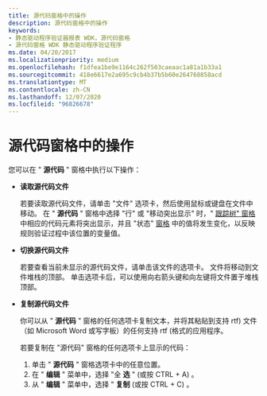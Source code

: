 ```yaml
---
title: 源代码窗格中的操作
description: 源代码窗格中的操作
keywords:
- 静态驱动程序验证器报表 WDK，源代码窗格
- 源代码窗格 WDK 静态驱动程序验证程序
ms.date: 04/20/2017
ms.localizationpriority: medium
ms.openlocfilehash: f1dfea1be9e1164c262f503caeaac1a81a1b33a1
ms.sourcegitcommit: 418e6617e2a695c9cb4b37b5b60e264760858acd
ms.translationtype: MT
ms.contentlocale: zh-CN
ms.lasthandoff: 12/07/2020
ms.locfileid: "96826678"
---
```

# <a name="source-code-pane-actions"></a>源代码窗格中的操作


您可以在 " **源代码** " 窗格中执行以下操作：

-   **读取源代码文件**

    若要读取源代码文件，请单击 "文件" 选项卡，然后使用鼠标或键盘在文件中移动。 在 " **源代码** " 窗格中选择 "行" 或 "移动突出显示" 时，" [跟踪树" 窗格](trace-tree-pane.md) 中相应的代码元素将突出显示，并且 "状态" [窗格](state-pane.md) 中的值将发生变化，以反映规则验证过程中该位置的变量值。

-   **切换源代码文件**

    若要查看当前未显示的源代码文件，请单击该文件的选项卡。 文件将移动到文件堆栈的顶部。 单击选项卡后，可以使用向右箭头键和向左键将文件置于堆栈顶部。

-   **复制源代码文件**

    你可以从 " **源代码** " 窗格的任何选项卡复制文本，并将其粘贴到支持 rtf) 文件（如 Microsoft Word 或写字板）的任何支持 rtf (格式的应用程序。

    若要复制在 "源代码" 窗格的任何选项卡上显示的代码：

    1.  单击 " **源代码** " 窗格选项卡中的任意位置。
    2.  在 " **编辑** " 菜单中，选择 "全 **选** " (或按 CTRL + A) 。
    3.  从 " **编辑** " 菜单中，选择 " **复制** (或按 CTRL + C) 。

 

 





